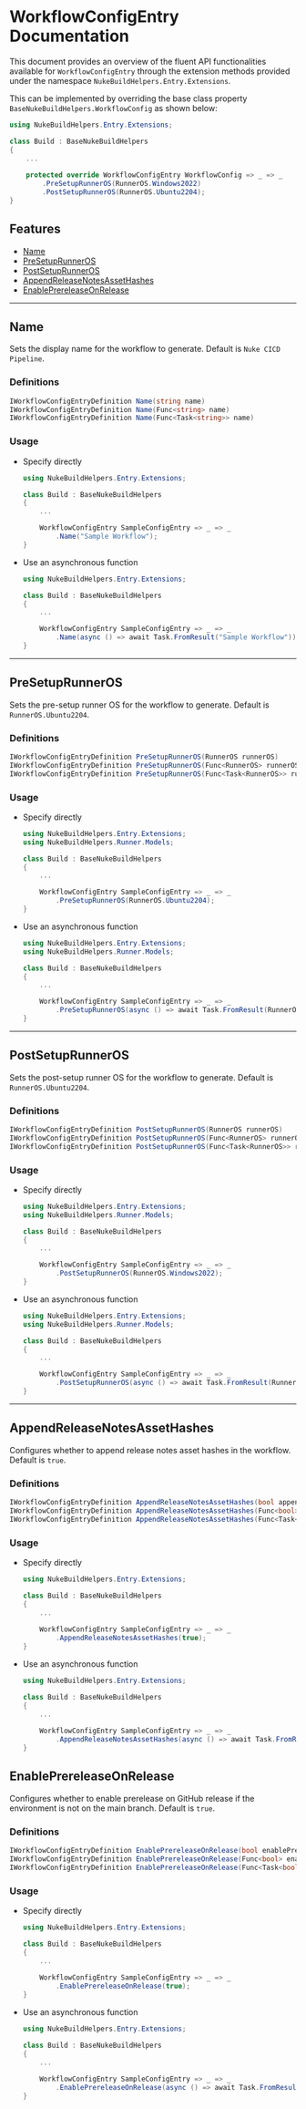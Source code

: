 ﻿# WorkflowConfigEntry Documentation

This document provides an overview of the fluent API functionalities available for `WorkflowConfigEntry` through the extension methods provided under the namespace `NukeBuildHelpers.Entry.Extensions`.

This can be implemented by overriding the base class property `BaseNukeBuildHelpers.WorkflowConfig` as shown below:

```csharp
using NukeBuildHelpers.Entry.Extensions;

class Build : BaseNukeBuildHelpers
{
    ...
    
    protected override WorkflowConfigEntry WorkflowConfig => _ => _
        .PreSetupRunnerOS(RunnerOS.Windows2022)
        .PostSetupRunnerOS(RunnerOS.Ubuntu2204);
}
```

## Features

- [Name](#name)
- [PreSetupRunnerOS](#presetuprunneros)
- [PostSetupRunnerOS](#postsetuprunneros)
- [AppendReleaseNotesAssetHashes](#appendreleasenotesassethashes)
- [EnablePrereleaseOnRelease](#enableprereleaseonrelease)

---

## Name

Sets the display name for the workflow to generate. Default is `Nuke CICD Pipeline`.

### Definitions

```csharp
IWorkflowConfigEntryDefinition Name(string name)
IWorkflowConfigEntryDefinition Name(Func<string> name)
IWorkflowConfigEntryDefinition Name(Func<Task<string>> name)
```

### Usage

* Specify directly

    ```csharp
    using NukeBuildHelpers.Entry.Extensions;

    class Build : BaseNukeBuildHelpers
    {
        ...

        WorkflowConfigEntry SampleConfigEntry => _ => _
            .Name("Sample Workflow");
    }
    ```

* Use an asynchronous function

    ```csharp
    using NukeBuildHelpers.Entry.Extensions;

    class Build : BaseNukeBuildHelpers
    {
        ...

        WorkflowConfigEntry SampleConfigEntry => _ => _
            .Name(async () => await Task.FromResult("Sample Workflow"));
    }
    ```

---

## PreSetupRunnerOS

Sets the pre-setup runner OS for the workflow to generate. Default is `RunnerOS.Ubuntu2204`.

### Definitions

```csharp
IWorkflowConfigEntryDefinition PreSetupRunnerOS(RunnerOS runnerOS)
IWorkflowConfigEntryDefinition PreSetupRunnerOS(Func<RunnerOS> runnerOS)
IWorkflowConfigEntryDefinition PreSetupRunnerOS(Func<Task<RunnerOS>> runnerOS)
```

### Usage

* Specify directly

    ```csharp
    using NukeBuildHelpers.Entry.Extensions;
    using NukeBuildHelpers.Runner.Models;

    class Build : BaseNukeBuildHelpers
    {
        ...

        WorkflowConfigEntry SampleConfigEntry => _ => _
            .PreSetupRunnerOS(RunnerOS.Ubuntu2204);
    }
    ```

* Use an asynchronous function

    ```csharp
    using NukeBuildHelpers.Entry.Extensions;
    using NukeBuildHelpers.Runner.Models;

    class Build : BaseNukeBuildHelpers
    {
        ...

        WorkflowConfigEntry SampleConfigEntry => _ => _
            .PreSetupRunnerOS(async () => await Task.FromResult(RunnerOS.Ubuntu2204));
    }
    ```

---

## PostSetupRunnerOS

Sets the post-setup runner OS for the workflow to generate. Default is `RunnerOS.Ubuntu2204`.

### Definitions

```csharp
IWorkflowConfigEntryDefinition PostSetupRunnerOS(RunnerOS runnerOS)
IWorkflowConfigEntryDefinition PostSetupRunnerOS(Func<RunnerOS> runnerOS)
IWorkflowConfigEntryDefinition PostSetupRunnerOS(Func<Task<RunnerOS>> runnerOS)
```

### Usage

* Specify directly

    ```csharp
    using NukeBuildHelpers.Entry.Extensions;
    using NukeBuildHelpers.Runner.Models;

    class Build : BaseNukeBuildHelpers
    {
        ...

        WorkflowConfigEntry SampleConfigEntry => _ => _
            .PostSetupRunnerOS(RunnerOS.Windows2022);
    }
    ```

* Use an asynchronous function

    ```csharp
    using NukeBuildHelpers.Entry.Extensions;
    using NukeBuildHelpers.Runner.Models;

    class Build : BaseNukeBuildHelpers
    {
        ...

        WorkflowConfigEntry SampleConfigEntry => _ => _
            .PostSetupRunnerOS(async () => await Task.FromResult(RunnerOS.Windows2022));
    }
    ```

---

## AppendReleaseNotesAssetHashes

Configures whether to append release notes asset hashes in the workflow. Default is `true`.

### Definitions

```csharp
IWorkflowConfigEntryDefinition AppendReleaseNotesAssetHashes(bool appendReleaseNotesAssetHashes)
IWorkflowConfigEntryDefinition AppendReleaseNotesAssetHashes(Func<bool> appendReleaseNotesAssetHashes)
IWorkflowConfigEntryDefinition AppendReleaseNotesAssetHashes(Func<Task<bool>> appendReleaseNotesAssetHashes)
```

### Usage

* Specify directly

    ```csharp
    using NukeBuildHelpers.Entry.Extensions;

    class Build : BaseNukeBuildHelpers
    {
        ...
        
        WorkflowConfigEntry SampleConfigEntry => _ => _
            .AppendReleaseNotesAssetHashes(true);
    }
    ```

* Use an asynchronous function

    ```csharp
    using NukeBuildHelpers.Entry.Extensions;

    class Build : BaseNukeBuildHelpers
    {
        ...
        
        WorkflowConfigEntry SampleConfigEntry => _ => _
            .AppendReleaseNotesAssetHashes(async () => await Task.FromResult(true));
    }
    ```
    
## EnablePrereleaseOnRelease

Configures whether to enable prerelease on GitHub release if the environment is not on the main branch. Default is `true`.

### Definitions

```csharp
IWorkflowConfigEntryDefinition EnablePrereleaseOnRelease(bool enablePrereleaseOnRelease)
IWorkflowConfigEntryDefinition EnablePrereleaseOnRelease(Func<bool> enablePrereleaseOnRelease)
IWorkflowConfigEntryDefinition EnablePrereleaseOnRelease(Func<Task<bool>> enablePrereleaseOnRelease)
```

### Usage

* Specify directly

    ```csharp
    using NukeBuildHelpers.Entry.Extensions;

    class Build : BaseNukeBuildHelpers
    {
        ...
        
        WorkflowConfigEntry SampleConfigEntry => _ => _
            .EnablePrereleaseOnRelease(true);
    }
    ```

* Use an asynchronous function

    ```csharp
    using NukeBuildHelpers.Entry.Extensions;

    class Build : BaseNukeBuildHelpers
    {
        ...
        
        WorkflowConfigEntry SampleConfigEntry => _ => _
            .EnablePrereleaseOnRelease(async () => await Task.FromResult(true));
    }
    ```
